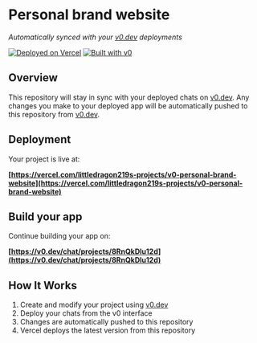 # Personal brand website

*Automatically synced with your [v0.dev](https://v0.dev) deployments*

[![Deployed on Vercel](https://img.shields.io/badge/Deployed%20on-Vercel-black?style=for-the-badge&logo=vercel)](https://vercel.com/littledragon219s-projects/v0-personal-brand-website)
[![Built with v0](https://img.shields.io/badge/Built%20with-v0.dev-black?style=for-the-badge)](https://v0.dev/chat/projects/8RnQkDlu12d)

## Overview

This repository will stay in sync with your deployed chats on [v0.dev](https://v0.dev).
Any changes you make to your deployed app will be automatically pushed to this repository from [v0.dev](https://v0.dev).

## Deployment

Your project is live at:

**[https://vercel.com/littledragon219s-projects/v0-personal-brand-website](https://vercel.com/littledragon219s-projects/v0-personal-brand-website)**

## Build your app

Continue building your app on:

**[https://v0.dev/chat/projects/8RnQkDlu12d](https://v0.dev/chat/projects/8RnQkDlu12d)**

## How It Works

1. Create and modify your project using [v0.dev](https://v0.dev)
2. Deploy your chats from the v0 interface
3. Changes are automatically pushed to this repository
4. Vercel deploys the latest version from this repository
